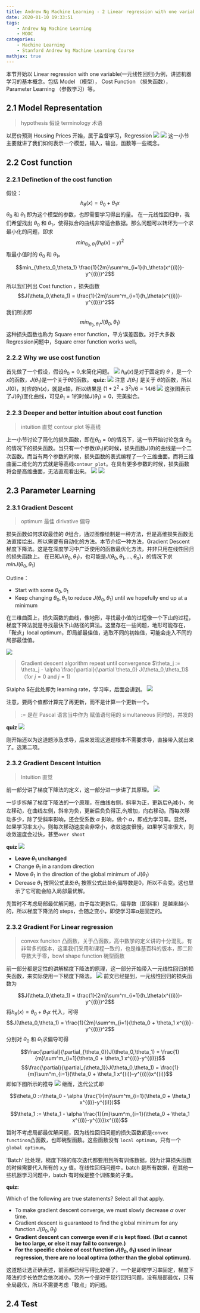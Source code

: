```yaml
---
title: Andrew Ng Machine Learning - 2 Linear regression with one variable
date: 2020-01-10 19:33:51
tags:
    - Andrew Ng Machine Learning
    - MOOC
categories:
    - Machine Learning
    - Stanford Andrew Ng Machine Learning Course
mathjax: true
---
```

本节开始以 Linear regression with one variable(一元线性回归)为例，讲述机器学习的基本概念。包括 Model （模型）， Cost Function （损失函数），Parameter Learning （参数学习）等。

## 2.1 Model Representation
> hypothesis 假设
> terminology 术语

以房价预测 Housing Prices 开始，属于监督学习，Regression
![](https://i.loli.net/2020/02/21/F7ouwtfCk5Tjiga.png)
![](https://i.loli.net/2020/02/21/xqal1GmMAQsEiX2.png)
这一小节主要就讲了我们如何表示一个模型，输入，输出，函数等一些概念。

## 2.2 Cost function
### 2.2.1 Definetion of the cost function
假设：
$$h_{\theta}(x) = \theta_0+\theta_1x$$
$\theta_0$ 和 $\theta_1$ 即为这个模型的参数，也即需要学习得出的量。
在一元线性回归中，我们希望找出 $\theta_0$ 和 $\theta_1$，使得拟合的曲线非常适合数据。那么问题可以转坏为一个求最小化的问题，即求
$$min_{\theta_0,\theta_1}(h_\theta(x)-y)^2$$
取最小值时的 $\theta_0$ 和 $\theta_1$。

$$min_{\theta_0,\theta_1} \frac{1}{2m}\sum^m_{i=1}(h_\theta(x^{(i)})-y^{(i)})^2$$

所以我们列出 Cost function ，损失函数
$$J(\theta_0,\theta_1) =  \frac{1}{2m}\sum^m_{i=1}(h_\theta(x^{(i)})-y^{(i)})^2$$
我们所求即
$$min_{\theta_0,\theta_1}J(\theta_0,\theta_1)$$
这种损失函数也称为 Square error function，平方误差函数。对于大多数Regression问题中，Square error function works well。
### 2.2.2 Why we use cost function
首先做了一个假设，假设$\theta_0=0$,来简化问题。
![](https://i.loli.net/2020/02/21/VAWfwnGziKTjRxl.png)
$h_\theta(x)$是对于固定的 $\theta$ ，是一个$x$的函数，$J(\theta_1)$是一个关于$\theta$的函数。
**quiz:**
![](https://i.loli.net/2020/02/21/AK4CsdXQpN3HG7x.png)
注意 $J(\theta_1)$ 是关于 $\theta$的函数，所以$J(0)$，对应的$h(x)$，就是x轴，所以结果是 $(1+2^2+3^2)/6=14/6$
![](https://i.loli.net/2020/02/21/xfBJWAMpEPUONsT.png)
这张图表示了$J(\theta_1)$变化曲线，可见$\theta_1=1$的时候$J(\theta_1)=0$，完美拟合。

### 2.2.3 Deeper and better intuition about cost function
> intuition 直觉
> contour plot 等高线

上一小节讨论了简化的损失函数，即在$\theta_0=0$的情况下，这一节开始讨论包含 $\theta_0$的情况下的损失函数。当只有一个参数($\theta_1$)的时候，损失函数$J(\theta)$的曲线是一个二次函数。而当有两个参数的时候，损失函数的表式编程了一个三维曲面。而将三维曲面二维化的方式就是等高线`contour plot`。在具有更多参数的时候，损失函数将会是高维曲面，无法直观看出来。
![](https://i.loli.net/2020/02/21/b6Qw5e4kxALZ2Mf.png)
![](https://i.loli.net/2020/02/21/EqnX5URdZVHK4bN.png)

## 2.3 Parameter Learning
### 2.3.1 Gradient Descent
> optimum 最佳
> dirivative 偏导

损失函数如何求取最佳的 $\theta$组合，通过图像绘制是一种方法，但是高维损失函数无法直接绘出。所以需要有自动化的方法。本节介绍一种方法，Gradient Descent 梯度下降法。这是在深度学习中广泛使用的函数最优化方法，并非只用在线性回归的损失函数上。
在已知$J(\theta_0,\theta_1)$，也可能是$J(\theta_0,\theta_1,...,\theta_n)$，的情况下求$minJ(\theta_0,\theta_1)$

Outline：
* Start with some $\theta_0, \theta_1$
* Keep changing $\theta_0,\theta_1$ to reduce $J(\theta_0,\theta_1)$ until we hopefully end up at a minimum

在三维曲面上，损失函数的曲线，像地形，寻找最小值的过程像一个下山的过程，梯度下降法就是寻找最快下山路径的算法。这里存在一些问题，地形可能存在，「鞍点」local optimum，即局部最佳值，选取不同的初始值，可能会走入不同的局部最佳值。

![](https://i.loli.net/2020/02/21/V6fa3DBHTCymUFK.png)

> Gradient descent algorithm
> repeat until convergence
$\theta_j := \theta_j - \alpha \frac{\partial}{\partial \theta_0} J(\theta_0,\theta_1)$ （for $j=0$ and $j=1$)

$\alpha $在此处即为 learning rate，学习率，后面会讲到。
![](https://i.loli.net/2020/02/21/RuQOv6yzEbZaiMD.png)

注意，要两个值都计算完了再更新，而不是计算一个更新一个。

> := 是在 Pascal 语言当中作为 赋值语句用的
> simultaneous 同时的，并发的

**quiz**
![](https://i.loli.net/2020/02/21/7kQpWXAIU6GgouN.png)

刚开始还以为这道题涉及求导，后来发现这道题根本不需要求导，直接带入就出来了。选第二项。

### 2.3.2 Gradient Descent Intuition
> Intuition 直觉

前一部分讲了梯度下降法的定义，这一部分进一步讲了其原理。
![](https://i.loli.net/2020/02/21/QOy5aolrA168DP3.png)

一步步拆解了梯度下降法的一个原理，在曲线右侧，斜率为正，更新后$\theta_1$减小，向左移动，在曲线左侧，斜率为负，更新后负负得正,$\theta_1$增加，向右移动。而每次移动多少，除了受斜率影响，还会受系数 $\alpha$ 影响，做个 $\alpha$，即成为学习率。显然，如果学习率太小，则每次移动速度会非常小，收敛速度很慢，如果学习率很大，则收敛速度会过快，甚至`over shoot`

**quiz**
![](https://i.loli.net/2020/02/21/mEBtPCvz54Gh1eQ.png)
* **Leave $\theta_1$ unchanged**
* Change $\theta_1$ in a random direction
* Move $\theta_1$ in the direction of the global minimum of $J(\theta_1)$
* Derease $\theta_1$
按照公式此处$\theta_1$
按照公式此处$\theta_1$偏导数是0，所以不会变。这也显示了它可能会陷入局部最优解。

先暂时不考虑局部最优解问题，由于每次更新后，偏导数（即斜率）是越来越小的，所以梯度下降法的 steps，会随之变小，即使学习率$\alpha$是固定的。

### 2.3.2 Gradient For Linear regression
> convex funciton 凸函数，关于凸函数，高中数学的定义讲的十分混乱，有非常多的版本，这里我们采用和课程一致的，也是维基百科的版本，即二阶导数大于零，bowl shape function 碗型函数

前一部分都是定性的讲解梯度下降法的原理，这一部分开始带入一元线性回归的损失函数，来实际使用一下梯度下降法。
![](https://i.loli.net/2020/02/21/pRO9rDBC85zqA2W.png)
前文已经提到，一元线性回归的损失函数为

$$J(\theta_0,\theta_1) =  \frac{1}{2m}\sum^m_{i=1}(h_\theta(x^{(i)})-y^{(i)})^2$$
将$h_{\theta}(x) = \theta_0 + \theta_1 x$ 代入，可得
$$J(\theta_0,\theta_1) =  \frac{1}{2m}\sum^m_{i=1}(\theta_0 + \theta_1 x^{(i)}-y^{(i)})^2$$
分别对 $\theta_0$ 和 $\theta_1$求偏导可得

$$\frac{\partial}{\partial_{\theta_0}}J(\theta_0,\theta_1) =  \frac{1}{m}\sum^m_{i=1}(\theta_0 + \theta_1 x^{(i)}-y^{(i)})$$
$$\frac{\partial}{\partial_{\theta_1}}J(\theta_0,\theta_1) =  \frac{1}{m}\sum^m_{i=1}(\theta_0 + \theta_1 x^{(i)}-y^{(i)})x^{(i)}$$
即如下图所示的推导
![](https://i.loli.net/2020/02/21/aIeTfuiDLPkAUM5.png)
继而，迭代公式即

$$\theta_0 :=\theta_0 - \alpha \frac{1}{m}\sum^m_{i=1}(\theta_0 + \theta_1 x^{(i)}-y^{(i)})$$

$$\theta_1 := \theta_1 - \alpha \frac{1}{m}\sum^m_{i=1}(\theta_0 + \theta_1 x^{(i)}-y^{(i)})x^{(i)}$$

暂时不考虑局部最优解问题，因为线性回归问题的损失函数都是`convex functinon`凸函数，也即碗型函数。这些函数没有 `local optimum`，只有一个 `global optimum`。

'Batch' 批处理，梯度下降的每次迭代都要用到所有训练数据，因为计算损失函数的时候需要代入所有的 x,y 值。在线性回归问题中，batch 是所有数据，在其他一些机器学习问题中，batch 有时候是整个训练集的子集。

**quiz:**

Which of the following are true statements? Select all that apply.
* To make gradient descent converge, we must slowly decrease $\alpha$ over time.
* Gradient descent is guaranteed to find the global minimum for any function $J(\theta_0,\theta_1)$
* **Gradient descent can converge even if $\alpha$ is kept fixed. (But $\alpha$ cannot be too large, or else it may fail to converge.)**
* **For the specific choice of cost function $J(\theta_0,\theta_1)$ used in linear regression, there are no local optima (other than the global optimum).**

这道题让选正确表述，前面都已经写得比较细了，一个是即使学习率固定，梯度下降法的步长依然会依次减小。另外一个是对于现行回归问题，没有局部最优，只有全局最优，所以不需要考虑「鞍点」的问题。
## 2.4 Test
